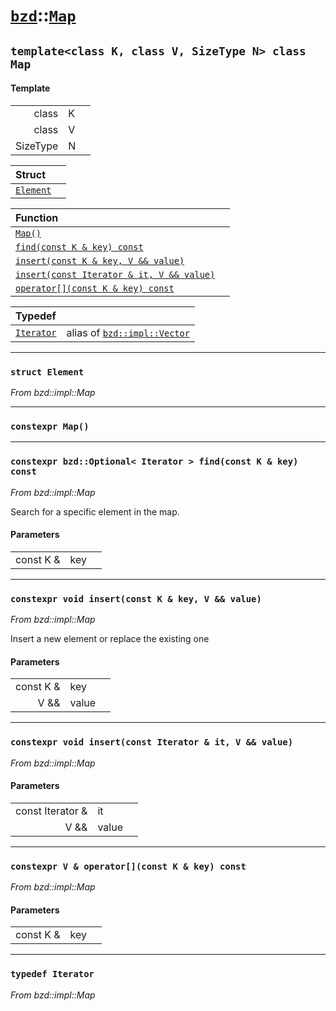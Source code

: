 # [`bzd`](../../index.md)::[`Map`](../index.md)

## `template<class K, class V, SizeType N> class Map`

#### Template
||||
|---:|:---|:---|
|class|K||
|class|V||
|SizeType|N||

|Struct||
|:---|:---|
|[`Element`](./index.md)||

|Function||
|:---|:---|
|[`Map()`](./index.md)||
|[`find(const K & key) const`](./index.md)||
|[`insert(const K & key, V && value)`](./index.md)||
|[`insert(const Iterator & it, V && value)`](./index.md)||
|[`operator[](const K & key) const`](./index.md)||

|Typedef||
|:---|:---|
|[`Iterator`](./index.md)|alias of [`bzd::impl::Vector`](../impl/vector/index.md)|
------
### `struct Element`
*From bzd::impl::Map*


------
### `constexpr Map()`

------
### `constexpr bzd::Optional< Iterator > find(const K & key) const`
*From bzd::impl::Map*

Search for a specific element in the map.
#### Parameters
||||
|---:|:---|:---|
|const K &|key||
------
### `constexpr void insert(const K & key, V && value)`
*From bzd::impl::Map*

Insert a new element or replace the existing one
#### Parameters
||||
|---:|:---|:---|
|const K &|key||
|V &&|value||
------
### `constexpr void insert(const Iterator & it, V && value)`
*From bzd::impl::Map*


#### Parameters
||||
|---:|:---|:---|
|const Iterator &|it||
|V &&|value||
------
### `constexpr V & operator[](const K & key) const`
*From bzd::impl::Map*


#### Parameters
||||
|---:|:---|:---|
|const K &|key||
------
### `typedef Iterator`
*From bzd::impl::Map*


